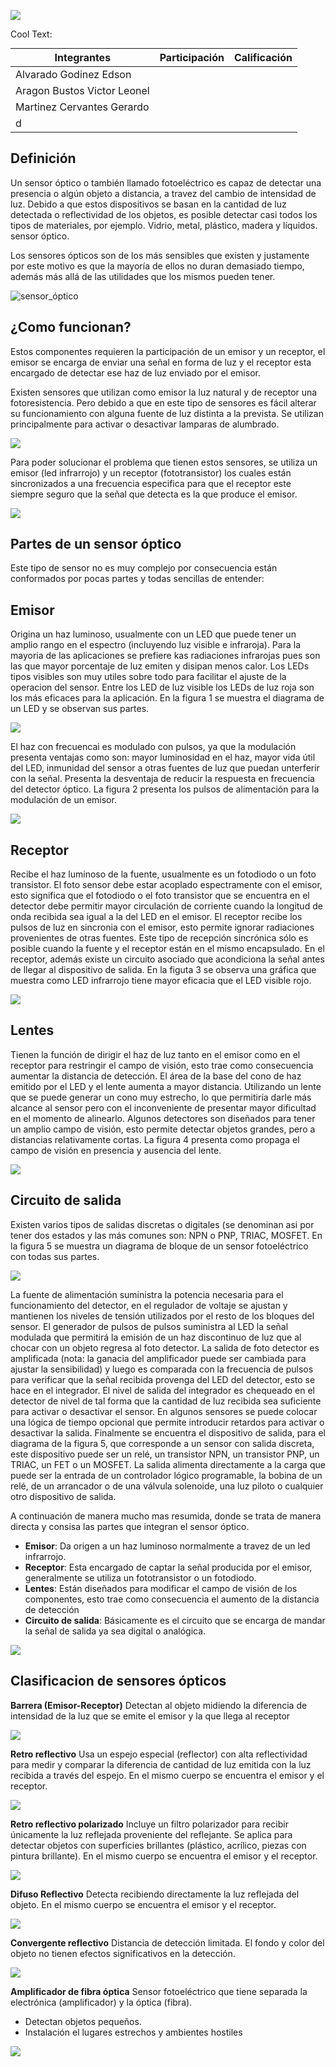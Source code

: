 ![](https://images.cooltext.com/5387547.png)

<a href="http://cooltext.com" target="_top"><img src="https://cooltext.com/images/ct_pixel.gif" width="80" height="15" alt="Cool Text: Logo and Graphics Generator" border="0" /></a>

| Integrantes | Participación | Calificación |
|-------------|----------------|--------------|
| Alvarado Godinez Edson          |                |              |
| Aragon Bustos Victor Leonel           |                |              |
| Martinez Cervantes Gerardo           |                |              |
| d           |                |              |

## Definición
Un sensor óptico o también llamado fotoeléctrico es capaz de detectar una presencia o algún objeto a distancia, a travez del cambio de intensidad de luz. Debido a que estos dispositivos se basan en la cantidad de luz detectada o reflectividad de los objetos, es posible detectar casi todos los tipos de materiales, por ejemplo. Vidrio, metal, plástico, madera y líquidos.
sensor óptico.

Los sensores ópticos son de los más sensibles que existen y justamente por este motivo es que la mayoría de ellos no duran demasiado tiempo, además más allá de las utilidades que los mismos pueden tener. 

![sensor_óptico](https://i1.wp.com/www.ingmecafenix.com/wp-content/uploads/2018/04/Fotoel%C3%A9ctrico.png?w=438&ssl=1)

## ¿Como funcionan?
Estos componentes requieren la participación de un emisor y un receptor, el emisor se encarga de enviar una señal en forma de luz y el receptor esta encargado de detectar ese haz de luz enviado por el emisor.

Existen sensores que utilizan como emisor la luz natural y de receptor una fotoresistencia. Pero debido a que en este tipo de sensores es fácil alterar su funcionamiento con alguna fuente de luz distinta a la prevista. Se utilizan principalmente  para activar o desactivar lamparas de alumbrado.

![](https://i2.wp.com/www.ingmecafenix.com/wp-content/uploads/2017/05/Fotorresistencia_L%C3%A1mpara.png?ssl=1)

Para poder solucionar el problema que tienen estos sensores, se utiliza un  emisor (led infrarrojo) y un receptor (fototransistor) los cuales están sincronizados a una frecuencia especifica para que el receptor este siempre seguro que la señal que detecta es la que produce el emisor.

![](https://i0.wp.com/www.ingmecafenix.com/wp-content/uploads/2018/04/Infrarrojo.jpg?ssl=1)

## Partes de un sensor óptico
Este tipo de sensor no es muy complejo por consecuencia están conformados por pocas partes y todas sencillas de entender:

## Emisor

Origina un haz luminoso, usualmente con un LED que puede tener un amplio rango en el espectro (incluyendo luz visible e infraroja). Para la mayoria de las aplicaciones se prefiere kas radiaciones infrarojas pues son las que mayor porcentaje de luz emiten y disipan menos calor. Los LEDs tipos visibles son muy utiles sobre todo para facilitar el ajuste de la operacion del sensor. Entre los LED de luz visible los LEDs de luz roja son los más eficaces para la aplicación. En la figura 1 se muestra el diagrama de un LED y se observan sus partes.

![](https://merakideveloper.com/wp-content/uploads/2020/03/Figura-1.jpg)

El haz con frecuencai es modulado con pulsos, ya que la modulación presenta ventajas como son: mayor luminosidad en el haz, mayor vida útil del LED, inmunidad del sensor a otras fuentes de luz que puedan unterferir con la señal. Presenta la desventaja de reducir la respuesta en frecuencia del detector óptico. La figura 2 presenta los pulsos de alimentación para la modulación de un emisor.

![](https://merakideveloper.com/wp-content/uploads/2020/03/Figura-2.jpg)

## Receptor

Recibe el haz luminoso de la fuente, usualmente es un fotodiodo o un foto transistor. El foto sensor debe estar acoplado espectramente con el emisor, esto significa que el fotodiodo o el foto transistor que se encuentra en el detector debe permitir mayor circulación de corriente cuando la longitud de onda recibida sea igual a la del LED en el emisor. El receptor recibe los pulsos de luz en sincronia con el emisor, esto permite ignorar radiaciones provenientes de otras fuentes. Este tipo de recepción sincrónica sólo es posible cuando la fuente y el receptor están en el mismo encapsulado. En el receptor, además existe un circuito asociado que acondiciona la señal antes de llegar al dispositivo de salida. En la figuta 3 se observa una gráfica que muestra como LED infrarrojo tiene mayor eficacia que el LED visible rojo.

![](https://merakideveloper.com/wp-content/uploads/2020/03/Figura-3.jpg)

## Lentes 

Tienen la función de dirigir el haz de luz tanto en el emisor como en el receptor para restringir el campo de visión, esto trae como consecuencia aumentar la distancia de detección. El área de la base del cono de haz emitido por el LED y el lente aumenta a mayor distancia. Utilizando un lente que se puede generar un cono muy estrecho, lo que permitiría darle más alcance al sensor pero con el inconveniente de presentar mayor dificultad en el momento de alinearlo. Algunos detectores son diseñados para tener un amplio campo de visión, esto permite detectar objetos grandes, pero a distancias relativamente cortas. La figura 4 presenta como propaga el campo de visión en presencia y ausencia del lente.

![](https://merakideveloper.com/wp-content/uploads/2020/03/Figura-4.jpg)

## Circuito de salida 

Existen varios tipos de salidas discretas o digitales (se denominan asi por  tener dos estados y las más comunes son: NPN o PNP, TRIAC, MOSFET. En la figura 5 se muestra un diagrama de bloque de un sensor fotoeléctrico con todas sus partes.

![](https://merakideveloper.com/wp-content/uploads/2020/03/Figura-5.jpg)

La fuente de alimentación suministra la potencia necesaria para el funcionamiento del detector, en el regulador de voltaje se ajustan y mantienen los niveles de tensión utilizados por el resto de los bloques del sensor. El generador de pulsos de pulsos suministra al LED la señal modulada que permitirá la emisión de un haz discontinuo de luz que al chocar con un objeto regresa al foto detector. La salida de foto detector es amplificada (nota: la ganacia del amplificador puede ser cambiada para ajustar la sensibilidad) y luego es comparada con la frecuencia de pulsos para verificar que la señal recibida provenga del LED del detector, esto se hace en el integrador. El nivel de salida del integrador es chequeado en el detector de nivel de tal forma que la cantidad de luz recibida sea suficiente para activar o desactivar el sensor. En algunos sensores se puede colocar una lógica de tiempo opcional que permite introducir retardos para activar o desactivar la salida. Finalmente se encuentra el dispositivo de salida, para el diagrama de la figura 5, que corresponde a un sensor con salida discreta, este dispositivo puede ser un relé, un transistor NPN, un transistor PNP, un TRIAC, un FET o un MOSFET. La salida alimenta directamente a la carga que puede ser la entrada de un controlador lógico programable, la bobina de un relé, de un arrancador o de una válvula solenoide, una luz piloto o cualquier otro dispositivo de salida.

A continuación de manera mucho mas resumida, donde se trata de manera directa y consisa las partes que integran el sensor óptico.



- **Emisor**: Da origen a un haz luminoso normalmente a travez de un led infrarrojo.
- **Receptor**: Esta encargado de captar la señal producida por el emisor, generalmente se utiliza un fototransistor o un fotodiodo.
- **Lentes**: Están diseñados para modificar el campo de visión de los componentes, esto trae como consecuencia el aumento de la distancia de detección
- **Circuito de salida**: Básicamente es el circuito que se encarga de mandar la señal de salida ya sea digital o analógica.

![](https://i1.wp.com/www.ingmecafenix.com/wp-content/uploads/2018/04/Partes-sensor-infrarrojo.jpg?ssl=1)




## Clasificacion de sensores ópticos

**Barrera (Emisor-Receptor)**
Detectan al objeto midiendo la diferencia de intensidad de la luz que se emite el emisor y la que llega al receptor
 
![](https://www.keyence.com.mx/Images/sensorbasics_photoelectric_info_img_02_1547920.gif?ssl=1)




**Retro reflectivo**
Usa un espejo especial (reflector) con alta reflectividad para medir y comparar la diferencia de cantidad
de luz emitida con la luz recibida a través del espejo. En el mismo cuerpo se encuentra el emisor y el receptor.

![](https://www.keyence.com.mx/Images/sensorbasics_photoelectric_info_img_03_1547921.gif?ssl=1)




**Retro reflectivo polarizado**
Incluye un filtro polarizador para recibir únicamente la luz reflejada proveniente del reflejante. Se aplica para detectar objetos con superficies brillantes (plástico, acrílico, piezas con pintura brillante). En el mismo cuerpo se encuentra el emisor y el receptor.
 
![](https://1.bp.blogspot.com/-S0XkUPYiZc4/XmFeWp9lk_I/AAAAAAAABa4/b9fUhsGliAsUaR_MQ349mV_3BvmCMTskQCLcBGAsYHQ/s1600/Retro%2Breflectivo%2Bpolarizado.PNG?ssl=1)



**Difuso Reflectivo**
Detecta recibiendo directamente la luz reflejada del objeto. En el mismo cuerpo se encuentra el emisor y
el receptor.

![](https://www.keyence.com.mx/Images/sensorbasics_photoelectric_info_img_01_1547919.gif?ssl=1)



**Convergente reflectivo**
 Distancia de detección limitada. El fondo y color del objeto no tienen efectos significativos en la detección.

![](https://1.bp.blogspot.com/-TrPQI6Xh-Wc/XmFgnZylgqI/AAAAAAAABbc/r215tLwLtNwHqHwKIlZYozNjS8jo425nQCLcBGAsYHQ/s1600/1.PNG?ssl=1)



**Amplificador de fibra óptica**
Sensor fotoeléctrico que tiene separada la electrónica (amplificador) y la óptica (fibra).
- Detectan objetos pequeños.
- Instalación el lugares estrechos y ambientes hostiles

![](https://www.panasonic-electric-works.com/pew/es/images/sensors/pp_fx550_rdax_478x358.jpg?ssl=1)
